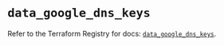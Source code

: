 # `data_google_dns_keys`

Refer to the Terraform Registry for docs: [`data_google_dns_keys`](https://registry.terraform.io/providers/hashicorp/google/6.14.1/docs/data-sources/dns_keys).
